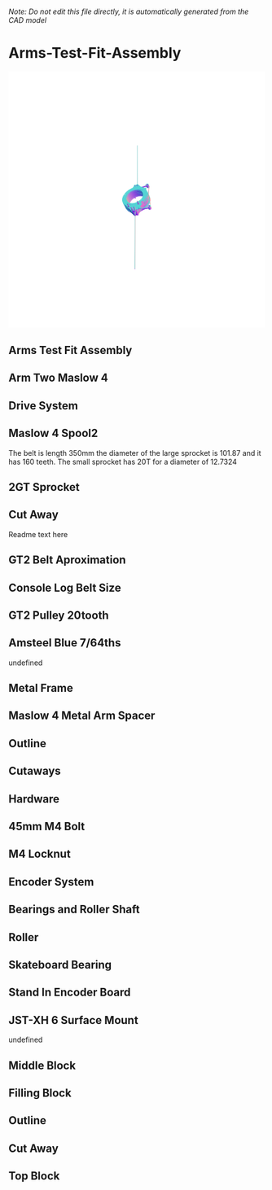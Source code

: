 ###### Note: Do not edit this file directly, it is automatically generated from the CAD model

# Arms-Test-Fit-Assembly

![](/project.svg)

## Arms Test Fit Assembly


## Arm Two Maslow 4


## Drive System


## Maslow 4 Spool2


The belt is length 350mm the diameter of the large sprocket is 101.87 and it has 160 teeth. The small sprocket has 20T for a diameter of 12.7324


## 2GT Sprocket


## Cut Away


Readme text here


## GT2 Belt Aproximation 


## Console Log Belt Size


## GT2 Pulley 20tooth


## Amsteel Blue 7/64ths


undefined


## Metal Frame


## Maslow 4 Metal Arm Spacer


## Outline


## Cutaways


## Hardware


## 45mm M4 Bolt


## M4 Locknut


## Encoder System


## Bearings and Roller Shaft


## Roller


## Skateboard Bearing


## Stand In Encoder Board


## JST-XH 6 Surface Mount


undefined


## Middle Block


## Filling Block


## Outline


## Cut Away


## Top Block


